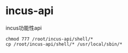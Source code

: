 # incus-api
incus功能性api
~~~
chmod 777 /root/incus-api/shell/*
cp /root/incus-api/shell/* /usr/local/sbin/*
~~~
